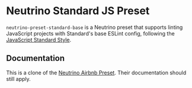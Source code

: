 # Neutrino Standard JS Preset

`neutrino-preset-standard-base` is a Neutrino preset that supports linting JavaScript projects with Standard's base ESLint
config, following the [JavaScript Standard Style](http://standardjs.com/).

## Documentation
This is a clone of the [Neutrino Airbnb Preset](https://neutrino.js.org/presets/neutrino-preset-airbnb-base/). Their documentation should still apply.

